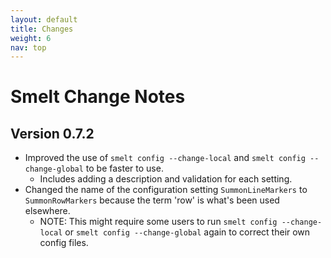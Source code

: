```yaml
---
layout: default
title: Changes
weight: 6
nav: top
---
```


Smelt Change Notes
==================

Version 0.7.2
-------------

* Improved the use of `smelt config --change-local` and `smelt config --change-global` to be faster to use.
    * Includes adding a description and validation for each setting.
* Changed the name of the configuration setting `SummonLineMarkers` to `SummonRowMarkers` because the term 'row' is what's been used elsewhere.
    * NOTE: This might require some users to run `smelt config --change-local` or `smelt config --change-global` again to correct their own config files.